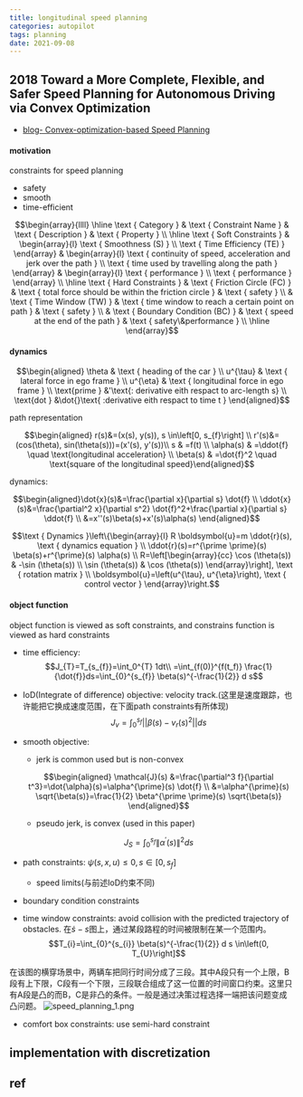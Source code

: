 ```yaml
---
title: longitudinal speed planning
categories: autopilot
tags: planning
date: 2021-09-08
---
```


## 2018 Toward a More Complete, Flexible, and Safer Speed Planning for Autonomous Driving via Convex Optimization

- [blog- Convex-optimization-based Speed Planning](https://yuzhangbit.github.io/speed_project/)


#### motivation

constraints for speed planning

- safety
- smooth
- time-efficient

$$\begin{array}{llll}
\hline \text { Category } & \text { Constraint Name } & \text { Description } & \text { Property } \\
\hline \text { Soft Constraints } & \begin{array}{l}
\text { Smoothness (S) } \\
\text { Time Efficiency (TE) }
\end{array} & \begin{array}{l}
\text { continuity of speed, acceleration and jerk over the path } \\
\text { time used by travelling along the path }
\end{array} & \begin{array}{l}
\text { performance } \\
\text { performance }
\end{array} \\
\hline \text { Hard Constraints } & \text { Friction Circle (FC) } & \text { total force should be within the friction circle } & \text { safety } \\
& \text { Time Window (TW) } & \text { time window to reach a certain point on path } & \text { safety } \\
& \text { Boundary Condition (BC) } & \text { speed at the end of the path } & \text { safety\&performance } \\
\hline
\end{array}$$

#### dynamics

$$\begin{aligned}
\theta & \text { heading of the car } \\
u^{\tau} & \text { lateral force in ego frame } \\
u^{\eta} & \text { longitudinal force in ego frame }    \\
\text{prime } &'\text{: derivative eith respact to arc-length s} \\ \text{dot } &\dot{}\text{ :derivative eith respact to time t } 
\end{aligned}$$

path representation

$$\begin{aligned}
r(s)&=(x(s), y(s)), s \in\left[0, s_{f}\right]   \\
r'(s)&=(cos(\theta), sin(\theta(s)))=(x'(s), y'(s))\\
s & =f(t)  \\
\alpha(s) & =\ddot{f}  \quad \text{longitudinal acceleration}  \\
\beta(s) & =\dot{f}^2  \quad \text{square of the longitudinal speed}\end{aligned}$$

dynamics:

$$\begin{aligned}\dot{x}(s)&=\frac{\partial x}{\partial s} \dot{f}  \\
\ddot{x}(s)&=\frac{\partial^2 x}{\partial s^2} \dot{f}^2+\frac{\partial x}{\partial s} \ddot{f} \\
&=x''(s)\beta(s)+x'(s)\alpha(s)
\end{aligned}$$

$$\text { Dynamics }\left\{\begin{array}{l}
R \boldsymbol{u}=m \ddot{r}(s), \text { dynamics equation } \\
\ddot{r}(s)=r^{\prime \prime}(s) \beta(s)+r^{\prime}(s) \alpha(s) \\
R=\left[\begin{array}{cc}
\cos (\theta(s)) & -\sin (\theta(s)) \\
\sin (\theta(s)) & \cos (\theta(s))
\end{array}\right], \text { rotation matrix } \\
\boldsymbol{u}=\left(u^{\tau}, u^{\eta}\right), \text { control vector }
\end{array}\right.$$

#### object function

object function is viewed as soft constraints, and constrains function is viewed as hard constraints

- time efficiency: 
$$J_{T}=T_{s_{f}}=\int_0^{T} 1dt\\
=\int_{f(0)}^{f(t_f)} \frac{1}{\dot{f}}ds=\int_{0}^{s_{f}} \beta(s)^{-\frac{1}{2}} d s$$

- IoD(Integrate of difference) objective: velocity track.(这里是速度跟踪，也许能把它换成速度范围，在下面path constraints有所体现)
    $$J_v=\int^{s_f}_0||\beta(s)-v_r(s)^2||ds$$
- smooth objective:
    - jerk is common used but is non-convex

    $$\begin{aligned}
    \mathcal{J}(s) &=\frac{\partial^3 f}{\partial t^3}=\dot{\alpha}(s)=\alpha^{\prime}(s) \dot{f} \\
    &=\alpha^{\prime}(s) \sqrt{\beta(s)}=\frac{1}{2} \beta^{\prime \prime}(s) \sqrt{\beta(s)}
    \end{aligned}$$

    - pseudo jerk, is convex (used in this paper)

    $$J_{S}=\int_{0}^{s_{f}}\left\|\alpha^{\prime}(s)\right\|^{2} d s$$
- path constraints: $\psi(s,x,u)\leq0, s\in[0,s_f]$
    - speed limits(与前述IoD约束不同)
- boundary condition constraints
- time window constraints: avoid collision with the predicted trajectory of obstacles. 在$\dot{s}-s$图上，通过某段路程的时间被限制在某一个范围内。
    $$T_{i}=\int_{0}^{s_{i}} \beta(s)^{-\frac{1}{2}} d s \in\left(0, T_{U}\right]$$


在该图的横穿场景中，两辆车把同行时间分成了三段。其中A段只有一个上限，B段有上下限，C段有一个下限，三段联合组成了这一位置的时间窗口约束。这里只有A段是凸的而B，C是非凸的条件。一般是通过决策过程选择一端把该问题变成凸问题。
![speed_planning_1.png](https://cdn.jsdelivr.net/gh/YeeKal/img_land/blog/notes_img_backup/autopilot/imgs/speed_planning_1.png)

- comfort box constraints: use semi-hard constraint 

## implementation with discretization


## ref
